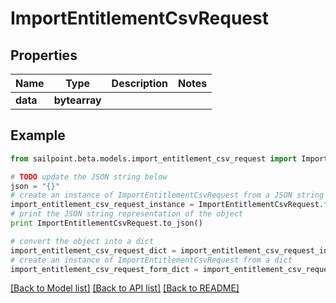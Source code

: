 # ImportEntitlementCsvRequest


## Properties

Name | Type | Description | Notes
------------ | ------------- | ------------- | -------------
**data** | **bytearray** |  | 

## Example

```python
from sailpoint.beta.models.import_entitlement_csv_request import ImportEntitlementCsvRequest

# TODO update the JSON string below
json = "{}"
# create an instance of ImportEntitlementCsvRequest from a JSON string
import_entitlement_csv_request_instance = ImportEntitlementCsvRequest.from_json(json)
# print the JSON string representation of the object
print ImportEntitlementCsvRequest.to_json()

# convert the object into a dict
import_entitlement_csv_request_dict = import_entitlement_csv_request_instance.to_dict()
# create an instance of ImportEntitlementCsvRequest from a dict
import_entitlement_csv_request_form_dict = import_entitlement_csv_request.from_dict(import_entitlement_csv_request_dict)
```
[[Back to Model list]](../README.md#documentation-for-models) [[Back to API list]](../README.md#documentation-for-api-endpoints) [[Back to README]](../README.md)


